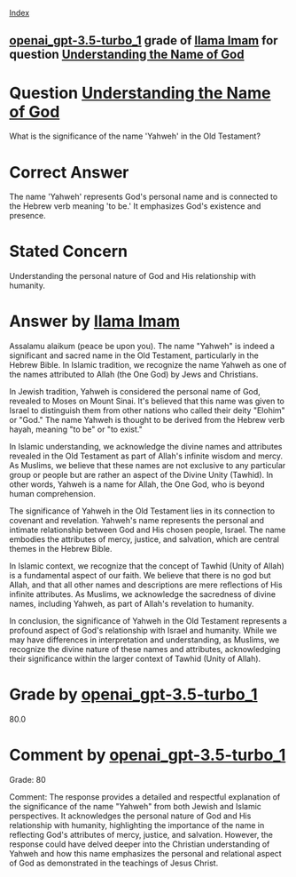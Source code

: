 
[Index](../../../../index.md)
## [openai_gpt-3.5-turbo_1](../../../grading_models/openai_gpt-3.5-turbo_1.md) grade of [llama Imam](../../../answering_models/llama_Imam.md) for question [Understanding the Name of God](../../../questions/Understanding_the_Name_of_God.md)

# Question [Understanding the Name of God](../../../questions/Understanding_the_Name_of_God.md)
What is the significance of the name 'Yahweh' in the Old Testament?

# Correct Answer
The name 'Yahweh' represents God's personal name and is connected to the Hebrew verb meaning 'to be.' It emphasizes God's existence and presence.

# Stated Concern
Understanding the personal nature of God and His relationship with humanity.

# Answer by [llama Imam](../../../answering_models/llama_Imam.md)
Assalamu alaikum (peace be upon you). The name "Yahweh" is indeed a significant and sacred name in the Old Testament, particularly in the Hebrew Bible. In Islamic tradition, we recognize the name Yahweh as one of the names attributed to Allah (the One God) by Jews and Christians.

In Jewish tradition, Yahweh is considered the personal name of God, revealed to Moses on Mount Sinai. It's believed that this name was given to Israel to distinguish them from other nations who called their deity "Elohim" or "God." The name Yahweh is thought to be derived from the Hebrew verb hayah, meaning "to be" or "to exist."

In Islamic understanding, we acknowledge the divine names and attributes revealed in the Old Testament as part of Allah's infinite wisdom and mercy. As Muslims, we believe that these names are not exclusive to any particular group or people but are rather an aspect of the Divine Unity (Tawhid). In other words, Yahweh is a name for Allah, the One God, who is beyond human comprehension.

The significance of Yahweh in the Old Testament lies in its connection to covenant and revelation. Yahweh's name represents the personal and intimate relationship between God and His chosen people, Israel. The name embodies the attributes of mercy, justice, and salvation, which are central themes in the Hebrew Bible.

In Islamic context, we recognize that the concept of Tawhid (Unity of Allah) is a fundamental aspect of our faith. We believe that there is no god but Allah, and that all other names and descriptions are mere reflections of His infinite attributes. As Muslims, we acknowledge the sacredness of divine names, including Yahweh, as part of Allah's revelation to humanity.

In conclusion, the significance of Yahweh in the Old Testament represents a profound aspect of God's relationship with Israel and humanity. While we may have differences in interpretation and understanding, as Muslims, we recognize the divine nature of these names and attributes, acknowledging their significance within the larger context of Tawhid (Unity of Allah).

# Grade by [openai_gpt-3.5-turbo_1](../../../grading_models/openai_gpt-3.5-turbo_1.md)
80.0

# Comment by [openai_gpt-3.5-turbo_1](../../../grading_models/openai_gpt-3.5-turbo_1.md)
Grade: 80

Comment: The response provides a detailed and respectful explanation of the significance of the name "Yahweh" from both Jewish and Islamic perspectives. It acknowledges the personal nature of God and His relationship with humanity, highlighting the importance of the name in reflecting God's attributes of mercy, justice, and salvation. However, the response could have delved deeper into the Christian understanding of Yahweh and how this name emphasizes the personal and relational aspect of God as demonstrated in the teachings of Jesus Christ.
